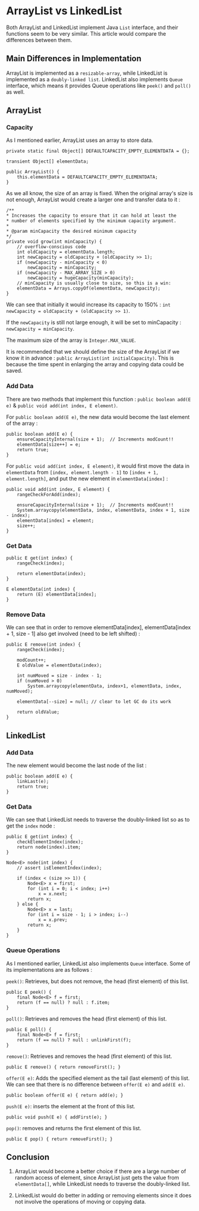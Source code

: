 # ArrayList vs LinkedList

Both ArrayList and LinkedList implement Java `List` interface, and their functions seem to be very similar. This article would compare the differences between them.

## Main Differences in Implementation 

ArrayList is implemented as a `resizable-array`, while LinkedList is implemented as a `doubly-linked list`. LinkedList also implements `Queue` interface, which means it provides Queue operations like `peek()` and `poll()` as well.

## ArrayList

### Capacity   

   
As I mentioned earlier, ArrayList uses an array to store data.

```
private static final Object[] DEFAULTCAPACITY_EMPTY_ELEMENTDATA = {};

transient Object[] elementData;

public ArrayList() {
    this.elementData = DEFAULTCAPACITY_EMPTY_ELEMENTDATA;
}
```

As we all know, the size of an array is fixed. When the original array's size is not enough, ArrayList would create a larger one and transfer data to it :

```
/**
* Increases the capacity to ensure that it can hold at least the
* number of elements specified by the minimum capacity argument.
*
* @param minCapacity the desired minimum capacity
*/
private void grow(int minCapacity) {
    // overflow-conscious code
    int oldCapacity = elementData.length;
    int newCapacity = oldCapacity + (oldCapacity >> 1);
    if (newCapacity - minCapacity < 0)
        newCapacity = minCapacity;
    if (newCapacity - MAX_ARRAY_SIZE > 0)
        newCapacity = hugeCapacity(minCapacity);
    // minCapacity is usually close to size, so this is a win:
    elementData = Arrays.copyOf(elementData, newCapacity);
}
```

We can see that initially it would increase its capacity to 150% : `int newCapacity = oldCapacity + (oldCapacity >> 1)`.   

If the `newCapacity` is still not large enough, it will be set to minCapacity : `newCapacity = minCapacity`.

The maximum size of the array is `Integer.MAX_VALUE`.   

It is recommended that we should define the size of the ArrayList if we know it in advance : `public ArrayList(int initialCapacity)`. This is because the time spent in enlarging the array and copying data could be saved.

### Add Data

There are two methods that implement this function : `public boolean add(E e)` & `public void add(int index, E element)`.   

For `public boolean add(E e)`, the new data would become the last element of the array :

```
public boolean add(E e) {
    ensureCapacityInternal(size + 1);  // Increments modCount!!
    elementData[size++] = e;
    return true;
}
``` 

For `public void add(int index, E element)`, it would first move the data in `elementData` from `[index, element.length - 1]` to `[index + 1, element.length]`, and put the new element in `elementData[index]` :

```
public void add(int index, E element) {
    rangeCheckForAdd(index);

    ensureCapacityInternal(size + 1);  // Increments modCount!!
    System.arraycopy(elementData, index, elementData, index + 1, size - index);
    elementData[index] = element;
    size++;
}
```

### Get Data

```
public E get(int index) {
    rangeCheck(index);

    return elementData(index);
}

E elementData(int index) {
    return (E) elementData[index];
}
```

### Remove Data

We can see that in order to remove elementData[index], elementData[index + 1, size - 1] also get involved (need to be left shifted) : 

```
public E remove(int index) {
    rangeCheck(index);

    modCount++;
    E oldValue = elementData(index);

    int numMoved = size - index - 1;
    if (numMoved > 0)
        System.arraycopy(elementData, index+1, elementData, index, numMoved);
    
    elementData[--size] = null; // clear to let GC do its work
    
    return oldValue;
}
```

## LinkedList

### Add Data

The new element would become the last node of the list :

```
public boolean add(E e) {
    linkLast(e);
    return true;
}
```

### Get Data

We can see that LinkedList needs to traverse the doubly-linked list so as to get the `index` node :

```
public E get(int index) {
    checkElementIndex(index);
    return node(index).item;
}

Node<E> node(int index) {
    // assert isElementIndex(index);

    if (index < (size >> 1)) {
        Node<E> x = first;
        for (int i = 0; i < index; i++)
            x = x.next;
        return x;
    } else {
        Node<E> x = last;
        for (int i = size - 1; i > index; i--)
            x = x.prev;
        return x;
    }
}
```

### Queue Operations

As I mentioned earlier, LinkedList also implements `Queue` interface. Some of its implementations are as follows :   

`peek()`: Retrieves, but does not remove, the head (first element) of this list.
``` 
public E peek() {
    final Node<E> f = first;
    return (f == null) ? null : f.item;
}
```
`poll()`: Retrieves and removes the head (first element) of this list.
```
public E poll() {
    final Node<E> f = first;
    return (f == null) ? null : unlinkFirst(f);
}
```
`remove()`: Retrieves and removes the head (first element) of this list.
```
public E remove() { return removeFirst(); }
```
`offer(E e)`: Adds the specified element as the tail (last element) of this list. We can see that there is no difference between `offer(E e)` and `add(E e)`.
```
public boolean offer(E e) { return add(e); }
```
`push(E e)`: inserts the element at the front of this list.
```
public void push(E e) { addFirst(e); }
```
`pop()`: removes and returns the first element of this list.
```
public E pop() { return removeFirst(); }
```

## Conclusion

1. ArrayList would become a better choice if there are a large number of random access of element, since ArrayList just gets the value from `elementData[]`, while LinkedList needs to traverse the doubly-linked list.

2. LinkedList would do better in adding or removing elements since it does not involve the operations of moving or copying data.
